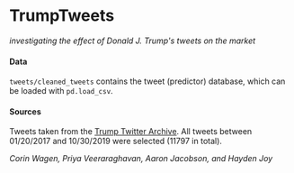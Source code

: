 # TrumpTweets
_investigating the effect of Donald J. Trump's tweets on the market_

#### Data

`tweets/cleaned_tweets` contains the tweet (predictor) database, which can be loaded with `pd.load_csv`.

#### Sources

Tweets taken from the [Trump Twitter Archive](http://www.trumptwitterarchive.com/archive). All tweets between 01/20/2017 and 10/30/2019 were selected (11797 in total).

_Corin Wagen, Priya Veeraraghavan, Aaron Jacobson, and Hayden Joy_
